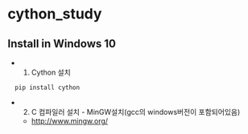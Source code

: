 # cython_study
## Install in Windows 10
* 1. Cython 설치
```
  pip install cython
```
* 2. C 컴파일러 설치 - MinGW설치(gcc의 windows버전이 포함되어있음)
  - <http://www.mingw.org/>
